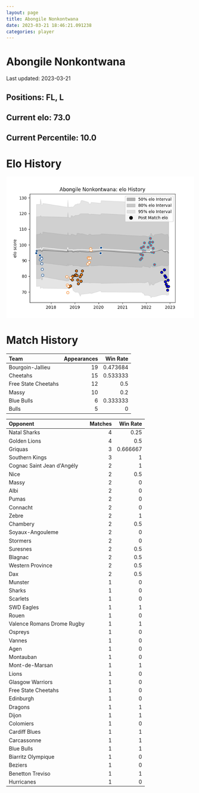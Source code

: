 ```yaml
---  
layout: page  
title: Abongile Nonkontwana  
date: 2023-03-21 18:46:21.091238  
categories: player  
---
```

# Abongile Nonkontwana


Last updated: 2023-03-21
## Positions: FL, L

## Current elo: 73.0

## Current Percentile: 10.0

# Elo History


![elo history](history_AbongileNonkontwana.png)
# Match History


| Team                |   Appearances |   Win Rate |
|:--------------------|--------------:|-----------:|
| Bourgoin-Jallieu    |            19 |   0.473684 |
| Cheetahs            |            15 |   0.533333 |
| Free State Cheetahs |            12 |   0.5      |
| Massy               |            10 |   0.2      |
| Blue Bulls          |             6 |   0.333333 |
| Bulls               |             5 |   0        |

| Opponent                   |   Matches |   Win Rate |
|:---------------------------|----------:|-----------:|
| Natal Sharks               |         4 |   0.25     |
| Golden Lions               |         4 |   0.5      |
| Griquas                    |         3 |   0.666667 |
| Southern Kings             |         3 |   1        |
| Cognac Saint Jean d'Angély |         2 |   1        |
| Nice                       |         2 |   0.5      |
| Massy                      |         2 |   0        |
| Albi                       |         2 |   0        |
| Pumas                      |         2 |   0        |
| Connacht                   |         2 |   0        |
| Zebre                      |         2 |   1        |
| Chambery                   |         2 |   0.5      |
| Soyaux-Angouleme           |         2 |   0        |
| Stormers                   |         2 |   0        |
| Suresnes                   |         2 |   0.5      |
| Blagnac                    |         2 |   0.5      |
| Western Province           |         2 |   0.5      |
| Dax                        |         2 |   0.5      |
| Munster                    |         1 |   0        |
| Sharks                     |         1 |   0        |
| Scarlets                   |         1 |   0        |
| SWD Eagles                 |         1 |   1        |
| Rouen                      |         1 |   0        |
| Valence Romans Drome Rugby |         1 |   1        |
| Ospreys                    |         1 |   0        |
| Vannes                     |         1 |   0        |
| Agen                       |         1 |   0        |
| Montauban                  |         1 |   0        |
| Mont-de-Marsan             |         1 |   1        |
| Lions                      |         1 |   0        |
| Glasgow Warriors           |         1 |   0        |
| Free State Cheetahs        |         1 |   0        |
| Edinburgh                  |         1 |   0        |
| Dragons                    |         1 |   1        |
| Dijon                      |         1 |   1        |
| Colomiers                  |         1 |   0        |
| Cardiff Blues              |         1 |   1        |
| Carcassonne                |         1 |   1        |
| Blue Bulls                 |         1 |   1        |
| Biarritz Olympique         |         1 |   0        |
| Beziers                    |         1 |   0        |
| Benetton Treviso           |         1 |   1        |
| Hurricanes                 |         1 |   0        |